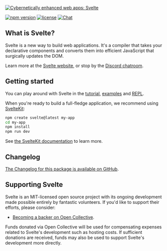 [![Cybernetically enhanced web apps: Svelte](https://sveltejs.github.io/assets/banner.png)](https://svelte.dev)


[![npm version](https://img.shields.io/npm/v/svelte.svg)](https://www.npmjs.com/package/svelte) [![license](https://img.shields.io/npm/l/svelte.svg)](LICENSE.md) [![Chat](https://img.shields.io/discord/457912077277855764?label=chat&logo=discord)](https://svelte.dev/chat)


## What is Svelte?

Svelte is a new way to build web applications. It's a compiler that takes your declarative components and converts them into efficient JavaScript that surgically updates the DOM.

Learn more at the [Svelte website](https://svelte.dev), or stop by the [Discord chatroom](https://svelte.dev/chat).

## Getting started

You can play around with Svelte in the [tutorial](https://learn.svelte.dev/), [examples](https://svelte.dev/examples) and [REPL](https://svelte.dev/repl).

When you're ready to build a full-fledge application, we recommend using [SvelteKit](https://kit.svelte.dev):

```bash
npm create svelte@latest my-app
cd my-app
npm install
npm run dev
```

See [the SvelteKit documentation](https://kit.svelte.dev/docs) to learn more.

## Changelog

[The Changelog for this package is available on GitHub](https://github.com/sveltejs/kit/blob/master/packages/kit/CHANGELOG.md).

## Supporting Svelte

Svelte is an MIT-licensed open source project with its ongoing development made possible entirely by fantastic volunteers. If you'd like to support their efforts, please consider:

- [Becoming a backer on Open Collective](https://opencollective.com/svelte).

Funds donated via Open Collective will be used for compensating expenses related to Svelte's development such as hosting costs. If sufficient donations are received, funds may also be used to support Svelte's development more directly.
